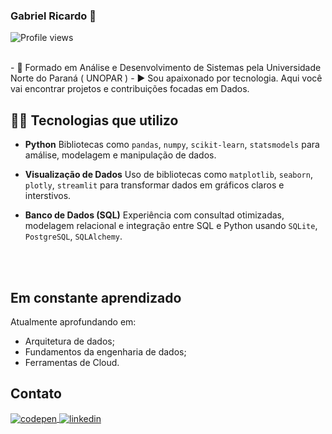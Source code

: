 ### Gabriel Ricardo 👋
<p align="left"> <img src="https://komarev.com/ghpvc/?username=gabrielrdevo&color=blue" alt="Profile views" /> </p>
<br>
 - 🔭 Formado em Análise e Desenvolvimento de Sistemas pela Universidade Norte do Paraná ( UNOPAR ) 
 - ▶️ Sou apaixonado por tecnologia. Aqui você vai encontrar projetos e contribuições focadas em Dados.


## 👨‍💻 Tecnologias que utilizo 
- **Python**
   Bibliotecas como `pandas`, `numpy`, `scikit-learn`, `statsmodels` para amálise, modelagem e manipulação de dados.
  
- **Visualização de Dados** 
  Uso de bibliotecas como `matplotlib`, `seaborn`, `plotly`, `streamlit` para transformar dados em gráficos claros e interstivos.

- **Banco de Dados (SQL)**
  Experiência com consultad otimizadas, modelagem relacional e integração entre SQL e Python usando `SQLite`, `PostgreSQL`, `SQLAlchemy`.

<br><br>

## Em constante aprendizado 

Atualmente aprofundando em: 
- Arquitetura de dados;
- Fundamentos da engenharia de dados;
- Ferramentas de Cloud.

## Contato

<a href="https://codepen.io/gabrieldevp" target="_blank">
  <img align="center" src="https://img.shields.io/badge/-gabrielrdev-05122A?style=flat&logo=codepen" alt="codepen"/>
</a>

<a href="https://www.linkedin.com/in/gabriel-ricardo-2b3984161/" target="_blank">
  <img align="center" src="https://img.shields.io/badge/-gabrielrdev-05122A?style=flat&logo=linkedin" alt="linkedin"/>
</a>

